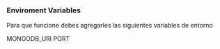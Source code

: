 ### Enviroment Variables
Para que funcione debes agregarles las siguientes variables de entorno

MONGODB_URI
PORT

